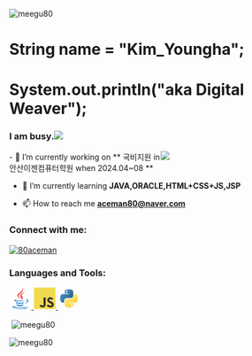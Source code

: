  


<p align="left"> <img src="https://komarev.com/ghpvc/?username=meegu80&label=Profile%20views&color=0e75b6&style=flat" alt="meegu80" /> </p>

<h1 align="left">String name = "Kim_Youngha";</h1> 
<h1 align="left">System.out.println("aka Digital Weaver");</h1> 
<h3 align="left">I am busy.<img src="https://media.giphy.com/media/12oufCB0MyZ1Go/giphy.gif" width="50"></h2></h3>
<img align='right' src="https://media.giphy.com/media/M9gbBd9nbDrOTu1Mqx/giphy.gif" width="230">
- 🔭 I’m currently working on ** 국비지원 in 안산이젠컴퓨터학원 when 2024.04~08 **

- 🌱 I’m currently learning **JAVA,ORACLE,HTML+CSS+JS,JSP**

- 📫 How to reach me **aceman80@naver.com**

<h3 align="left">Connect with me:</h3>
<p align="left">
<a href="https://www.youtube.com/@80aceman" target="blank"><img align="center" src="https://raw.githubusercontent.com/rahuldkjain/github-profile-readme-generator/master/src/images/icons/Social/youtube.svg" alt="80aceman" height="30" width="40" /></a>
</p>

<h3 align="left">Languages and Tools:</h3></p>
<p align="left"> <a href="https://www.java.com" target="_blank" rel="noreferrer"> <img src="https://raw.githubusercontent.com/devicons/devicon/master/icons/java/java-original.svg" alt="java" width="40" height="40"/> </a> <a href="https://developer.mozilla.org/en-US/docs/Web/JavaScript" target="_blank" rel="noreferrer"> <img src="https://raw.githubusercontent.com/devicons/devicon/master/icons/javascript/javascript-original.svg" alt="javascript" width="40" height="40"/> </a> <a href="https://www.python.org" target="_blank" rel="noreferrer"> <img src="https://raw.githubusercontent.com/devicons/devicon/master/icons/python/python-original.svg" alt="python" width="40" height="40"/> </a> </p>

<p>&nbsp;<img align="center" src="https://github-readme-stats.vercel.app/api?username=meegu80&show_icons=true&locale=en" alt="meegu80"></p>
</p></p></p>
<img align="center" src="https://github-readme-streak-stats.herokuapp.com/?user=meegu80&" alt="meegu80" /></p>
